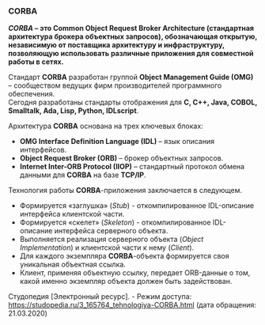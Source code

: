 ### CORBA
***CORBA* – это Common Object Request Broker Architecture (стандартная архитектура брокера объектных запросов), обозначающая открытую, независимую от поставщика архитектуру и инфраструктуру, позволяющую использовать различные приложения для совместной работы в сетях.**

Стандарт **CORBA** разработан группой **Object Management Guide (OMG)** – сообществом ведущих фирм производителей программного обеспечения.  
Сегодня разработаны стандарты отображения для **C, C++, Java, COBOL, Smalltalk, Ada, Lisp, Python, IDLscript**.  

Архитектура **CORBA** основана на трех ключевых блоках:

* **OMG Interface Definition Language (IDL)** – язык описания интерфейсов.  
* **Object Request Broker (ORB)** – брокер объектных запросов.  
* **Internet Inter-ORB Protocol (IIOP)** – стандартный протокол обмена данными для **CORBA** на базе **TCP/IP**.

Технология работы **CORBA**-приложения заключается в следующем.

* Формируется «заглушка» (*Stub*) - откомпилированное IDL-описание интерфейса клиентской части.  
* Формируется «скелет» (*Skeleton*) - откомпилированное IDL-описание интерфейса серверного объекта.  
* Выполняется реализация серверного объекта (*Object Implementation*) и клиентской части к нему (*Client*).  
* Для каждого экземпляра **CORBA**-объекта формируется своя уникальная объектная ссылка.  
* Клиент, применяя объектную ссылку, передает ORB-данные о том, какой именно экземпляр объекта должен быть задействован. 

Студопедия [Электронный ресурс]. - Режим доступа: https://studopedia.ru/3_165764_tehnologiya-CORBA.html (дата обращения: 21.03.2020)
